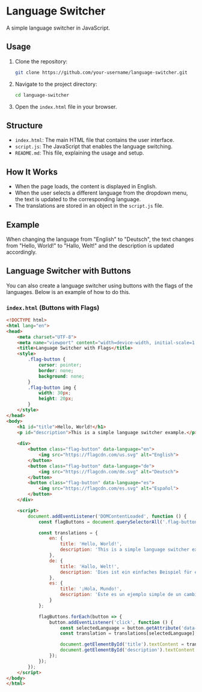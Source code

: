 # Language Switcher

A simple language switcher in JavaScript.

## Usage

1. Clone the repository:
    ```bash
    git clone https://github.com/your-username/language-switcher.git
    ```

2. Navigate to the project directory:
    ```bash
    cd language-switcher
    ```

3. Open the `index.html` file in your browser.

## Structure

- `index.html`: The main HTML file that contains the user interface.
- `script.js`: The JavaScript that enables the language switching.
- `README.md`: This file, explaining the usage and setup.

## How It Works

- When the page loads, the content is displayed in English.
- When the user selects a different language from the dropdown menu, the text is updated to the corresponding language.
- The translations are stored in an object in the `script.js` file.

## Example

When changing the language from "English" to "Deutsch", the text changes from "Hello, World!" to "Hallo, Welt!" and the description is updated accordingly.

## Language Switcher with Buttons

You can also create a language switcher using buttons with the flags of the languages. Below is an example of how to do this.

### `index.html` (Buttons with Flags)
```html
<!DOCTYPE html>
<html lang="en">
<head>
    <meta charset="UTF-8">
    <meta name="viewport" content="width=device-width, initial-scale=1.0">
    <title>Language Switcher with Flags</title>
    <style>
        .flag-button {
            cursor: pointer;
            border: none;
            background: none;
        }
        .flag-button img {
            width: 30px;
            height: 20px;
        }
    </style>
</head>
<body>
    <h1 id="title">Hello, World!</h1>
    <p id="description">This is a simple language switcher example.</p>
    
    <div>
        <button class="flag-button" data-language="en">
            <img src="https://flagcdn.com/us.svg" alt="English">
        </button>
        <button class="flag-button" data-language="de">
            <img src="https://flagcdn.com/de.svg" alt="Deutsch">
        </button>
        <button class="flag-button" data-language="es">
            <img src="https://flagcdn.com/es.svg" alt="Español">
        </button>
    </div>

    <script>
        document.addEventListener('DOMContentLoaded', function () {
            const flagButtons = document.querySelectorAll('.flag-button');

            const translations = {
                en: {
                    title: 'Hello, World!',
                    description: 'This is a simple language switcher example.'
                },
                de: {
                    title: 'Hallo, Welt!',
                    description: 'Dies ist ein einfaches Beispiel für einen Sprachwechsler.'
                },
                es: {
                    title: '¡Hola, Mundo!',
                    description: 'Este es un ejemplo simple de un cambiador de idioma.'
                }
            };

            flagButtons.forEach(button => {
                button.addEventListener('click', function () {
                    const selectedLanguage = button.getAttribute('data-language');
                    const translation = translations[selectedLanguage];

                    document.getElementById('title').textContent = translation.title;
                    document.getElementById('description').textContent = translation.description;
                });
            });
        });
    </script>
</body>
</html>

